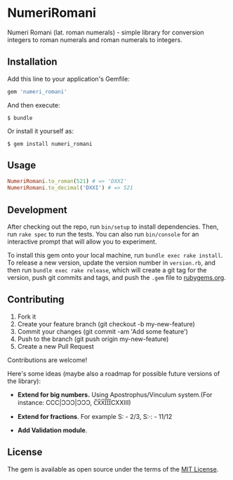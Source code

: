 # NumeriRomani

Numeri Romani (lat. roman numerals) - simple library for conversion integers to roman numerals and roman numerals to integers.

## Installation

Add this line to your application's Gemfile:

```ruby
gem 'numeri_romani'
```

And then execute:

    $ bundle

Or install it yourself as:

    $ gem install numeri_romani

## Usage
```ruby
NumeriRomani.to_roman(521) # => 'DXXI'
NumeriRomani.to_decimal('DXXI') # => 521
````

## Development

After checking out the repo, run `bin/setup` to install dependencies. Then, run `rake spec` to run the tests. You can also run `bin/console` for an interactive prompt that will allow you to experiment.

To install this gem onto your local machine, run `bundle exec rake install`. To release a new version, update the version number in `version.rb`, and then run `bundle exec rake release`, which will create a git tag for the version, push git commits and tags, and push the `.gem` file to [rubygems.org](https://rubygems.org).

## Contributing

 1) Fork it
 2) Create your feature branch (git checkout -b my-new-feature)
 3) Commit your changes (git commit -am 'Add some feature')
 4) Push to the branch (git push origin my-new-feature)
 5) Create a new Pull Request

Contributions are welcome!

Here's some ideas (maybe also a roadmap for possible future versions of the library):

* **Extend for big numbers.** Using Apostrophus/Vinculum system.(For instance: CCC|ƆƆƆ|ƆƆƆ, C̅X̅X̅I̅I̅I̅CXXIII)

* **Extend for fractions**. For example S: - 2/3, S:·: - 11/12

* **Add Validation module**.

## License

The gem is available as open source under the terms of the [MIT License](http://opensource.org/licenses/MIT).

